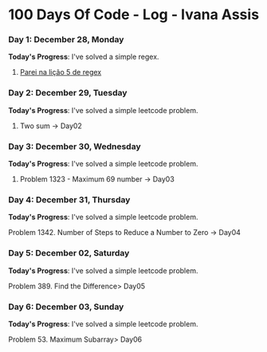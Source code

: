 # 100 Days Of Code - Log - Ivana Assis

### Day 1: December 28, Monday

**Today's Progress**: I've solved a simple regex.

1. [Parei na lição 5 de regex](https://regexone.com/lesson/character_ranges?)

### Day 2: December 29, Tuesday

**Today's Progress**: I've solved a simple leetcode problem.

1. Two sum -> Day02


### Day 3: December 30, Wednesday

**Today's Progress**: I've solved a simple leetcode problem.

1. Problem 1323 - Maximum 69 number -> Day03


### Day 4: December 31, Thursday

**Today's Progress**: I've solved a simple leetcode problem.

Problem 1342. Number of Steps to Reduce a Number to Zero -> Day04

### Day 5: December 02, Saturday

**Today's Progress**: I've solved a simple leetcode problem.

Problem 389. Find the Difference> Day05

### Day 6: December 03, Sunday

**Today's Progress**: I've solved a simple leetcode problem.

Problem 53. Maximum Subarray> Day06